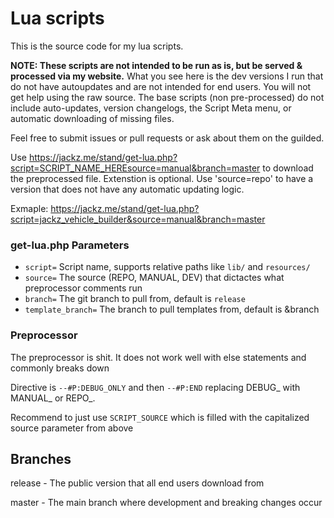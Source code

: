 # Lua scripts

This is the source code for my lua scripts.

**NOTE: These scripts are __not intended to be run as is__, but be served & processed via my website.** 
What you see here is the dev versions I run that do not have autoupdates and are not intended for end users. You will not get help using the raw source.
The base scripts (non pre-processed) do not include auto-updates, version changelogs, the Script Meta menu, or automatic downloading of missing files.

Feel free to submit issues or pull requests or ask about them on the guilded. 

Use https://jackz.me/stand/get-lua.php?script=SCRIPT_NAME_HEREsource=manual&branch=master to download the preprocessed file. Extenstion is optional. 
Use 'source=repo' to have a version that does not have any automatic updating logic.

Exmaple: https://jackz.me/stand/get-lua.php?script=jackz_vehicle_builder&source=manual&branch=master

### get-lua.php Parameters

* `script=` Script name, supports relative paths like `lib/` and `resources/`
* `source=` The source (REPO, MANUAL, DEV) that dictactes what preprocessor comments run
* `branch=` The git branch to pull from, default is `release`
* `template_branch=` The branch to pull templates from, default is &branch

### Preprocessor
The preprocessor is shit. It does not work well with else statements and commonly breaks down

Directive is `--#P:DEBUG_ONLY` and then `--#P:END` replacing DEBUG_ with MANUAL_ or REPO_.

Recommend to just use `SCRIPT_SOURCE` which is filled with the capitalized source parameter from above



## Branches

release - The public version that all end users download from

master - The main branch where development and breaking changes occur
